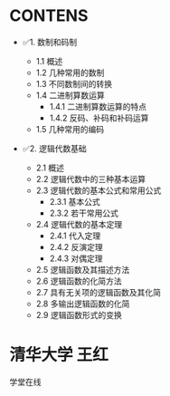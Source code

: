 # CONTENS
- ✅1. 数制和码制
    - 1.1 概述
    - 1.2 几种常用的数制
    - 1.3 不同数制间的转换
    - 1.4 二进制算数运算
        - 1.4.1 二进制算数运算的特点
        - 1.4.2 反码、补码和补码运算
    - 1.5 几种常用的编码

- ✅2. 逻辑代数基础
    - 2.1 概述
    - 2.2 逻辑代数中的三种基本运算
    - 2.3 逻辑代数的基本公式和常用公式
        - 2.3.1 基本公式
        - 2.3.2 若干常用公式
    - 2.4 逻辑代数的基本定理
        - 2.4.1 代入定理
        - 2.4.2 反演定理
        - 2.4.3 对偶定理
    - 2.5 逻辑函数及其描述方法
    - 2.6 逻辑函数的化简方法
    - 2.7 具有无关项的逻辑函数及其化简
    - 2.8 多输出逻辑函数的化简
    - 2.9 逻辑函数形式的变换
# 清华大学 王红
学堂在线